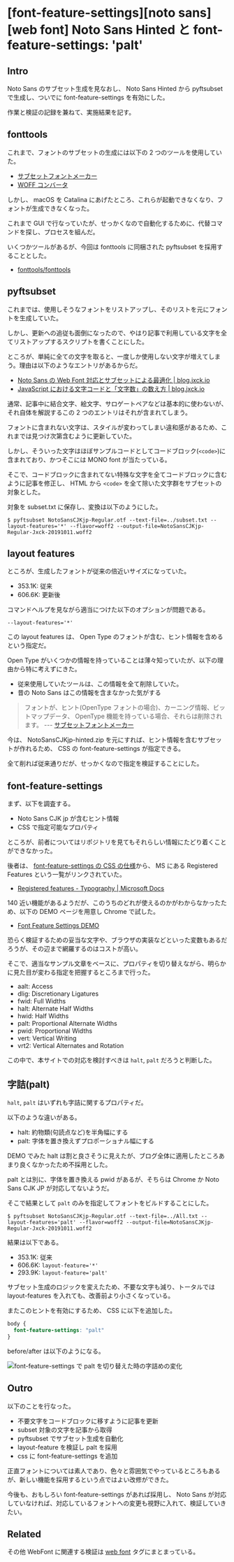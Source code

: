 # [font-feature-settings][noto sans][web font] Noto Sans Hinted と font-feature-settings: 'palt'

## Intro

Noto Sans のサブセット生成を見なおし、 Noto Sans Hinted から pyftsubset で生成し、ついでに font-feature-settings を有効にした。

作業と検証の記録を兼ねて、実施結果を記す。


## fonttools

これまで、フォントのサブセットの生成には以下の 2 つのツールを使用していた。

- [サブセットフォントメーカー](https://opentype.jp/subsetfontmk.htm)
- [WOFF コンバータ](https://opentype.jp/woffconv.htm)

しかし、 macOS を Catalina にあげたところ、これらが起動できなくなり、フォントが生成できなくなった。

これまで GUI で行なっていたが、せっかくなので自動化するために、代替コマンドを探し、プロセスを組んだ。

いくつかツールがあるが、今回は fonttools に同梱された pyftsubset を採用することとした。

- [fonttools/fonttools](https://github.com/fonttools/fonttools)


## pyftsubset

これまでは、使用しそうなフォントをリストアップし、そのリストを元にフォントを生成していた。

しかし、更新への追従も面倒になったので、やはり記事で利用している文字を全てリストアップするスクリプトを書くことにした。

ところが、単純に全ての文字を取ると、一度しか使用しない文字が増えてしまう。理由は以下のようなエントリがあるからだ。

- [Noto Sans の Web Font 対応とサブセットによる最適化 | blog.jxck.io](https://blog.jxck.io/entries/2016-03-14/web-font-noto-sans.html)
- [JavaScript における文字コードと「文字数」の数え方 | blog.jxck.io](https://blog.jxck.io/entries/2017-03-02/unicode-in-javascript.html)

通常、記事中に結合文字、絵文字、サロゲートペアなどは基本的に使わないが、それ自体を解説するこの 2 つのエントリはそれが含まれてしまう。

フォントに含まれない文字は、スタイルが変わってしまい違和感があるため、これまでは見つけ次第含むように更新していた。

しかし、そういった文字はほぼサンプルコードとしてコードブロック(`<code>`)に含まれており、かつそこには MONO font が当たっている。

そこで、コードブロックに含まれてない特殊な文字を全てコードブロックに含むように記事を修正し、 HTML から `<code>` を全て除いた文字群をサブセットの対象とした。

対象を subset.txt に保存し、変換は以下のようにした。

```sh-session
$ pyftsubset NotoSansCJKjp-Regular.otf --text-file=../subset.txt --layout-features='*' --flavor=woff2 --output-file=NotoSansCJKjp-Regular-Jxck-20191011.woff2
```


## layout features

ところが、生成したフォントが従来の倍近いサイズになっていた。

- 353.1K: 従来
- 606.6K: 更新後

コマンドヘルプを見ながら適当につけた以下のオプションが問題である。

```sh-session
--layout-features='*'
```

この layout features は、 Open Type のフォントが含む、ヒント情報を含めるという指定だ。

Open Type がいくつかの情報を持っていることは薄々知っていたが、以下の理由から特に考えずにきた。

- 従来使用していたツールは、この情報を全て削除していた。
- 昔の Noto Sans はこの情報を含まなかった気がする

> フォントが、ヒント(OpenType フォントの場合)、カーニング情報、ビットマップデータ、 OpenType 機能を持っている場合、それらは削除されます。
> --- [サブセットフォントメーカー](https://opentype.jp/subsetfontmk.htm)

今は、 NotoSansCJKjp-hinted.zip を元にすれば、ヒント情報を含むサブセットが作れるため、 CSS の font-feature-settings が指定できる。

全て削れば従来通りだが、せっかくなので指定を検証することにした。


## font-feature-settings

まず、以下を調査する。

- Noto Sans CJK jp が含むヒント情報
- CSS で指定可能なプロパティ

ところが、前者についてはリポジトリを見てもそれらしい情報にたどり着くことができなかった。

後者は、 [font-feature-settings の CSS の仕様](https://drafts.csswg.org/css-fonts-3/#ref-OPENTYPE-FEATURES)から、 MS にある Registered Features という一覧がリンクされていた。

- [Registered features - Typography | Microsoft Docs](https://docs.microsoft.com/ja-jp/typography/opentype/spec/featurelist)

140 近い機能があるようだが、このうちのどれが使えるのかがわからなかったため、以下の DEMO ページを用意し Chrome で試した。

- [Font Feature Settings DEMO](http://labs.jxck.io/webfont/font-feature-settings.html)

恐らく検証するための妥当な文字や、ブラウザの実装などといった変数もあるだろうが、その辺まで網羅するのはコストが高い。

そこで、適当なサンプル文章をベースに、プロパティを切り替えながら、明らかに見た目が変わる指定を把握するところまで行った。

- aalt: Access
- dlig: Discretionary Ligatures
- fwid: Full Widths
- halt: Alternate Half Widths
- hwid: Half Widths
- palt: Proportional Alternate Widths
- pwid: Proportional Widths
- vert: Vertical Writing
- vrt2: Vertical Alternates and Rotation

この中で、本サイトでの対応を検討すべきは `halt`, `palt` だろうと判断した。


## 字詰(palt)

`halt`, `palt` はいずれも字詰に関するプロパティだ。

以下のような違いがある。

- halt: 約物類(句読点など)を半角幅にする
- palt: 字体を置き換えずプロポーショナル幅にする

DEMO でみた halt は割と良さそうに見えたが、ブログ全体に適用したところあまり良くなかったため不採用とした。

palt とは別に、字体を置き換える pwid があるが、そちらは Chrome か Noto Sans CJK JP が対応してないようだ。

そこで結果として `palt` のみを指定してフォントをビルドすることにした。

```sh-session
$ pyftsubset NotoSansCJKjp-Regular.otf --text-file=../All.txt --layout-features='palt' --flavor=woff2 --output-file=NotoSansCJKjp-Regular-Jxck-20191011.woff2
```

結果は以下である。

- 353.1K: 従来
- 606.6K: `layout-feature='*'`
- 293.9K: `layout-feature='palt'`

サブセット生成のロジックを変えたため、不要な文字も減り、トータルでは layout-features を入れても、改善前より小さくなっている。

またこのヒントを有効にするため、 CSS に以下を追加した。

```css
body {
  font-feature-settings: "palt"
}
```

before/after は以下のようになる。

![font-feature-settings で palt を切り替えた時の字詰めの変化](font-feature-settings-palt.gif#1665x968 "font-feature-settings:'palt'")


## Outro

以下のことを行なった。

- 不要文字をコードブロックに移すように記事を更新
- subset 対象の文字を記事から取得
- pyftsubset でサブセット生成を自動化
- layout-feature を検証し palt を採用
- css に font-feature-settings を追加

正直フォントについては素人であり、色々と雰囲気でやっているところもあるが、新しい機能を採用するという点ではよい改修ができた。

今後も、おもしろい font-feature-settings があれば採用し、 Noto Sans が対応していなければ、対応しているフォントへの変更も視野に入れて、検証していきたい。


## Related

その他 WebFont に関連する検証は [web font](https://blog.jxck.io/tags/web%20font.html) タグにまとまっている。